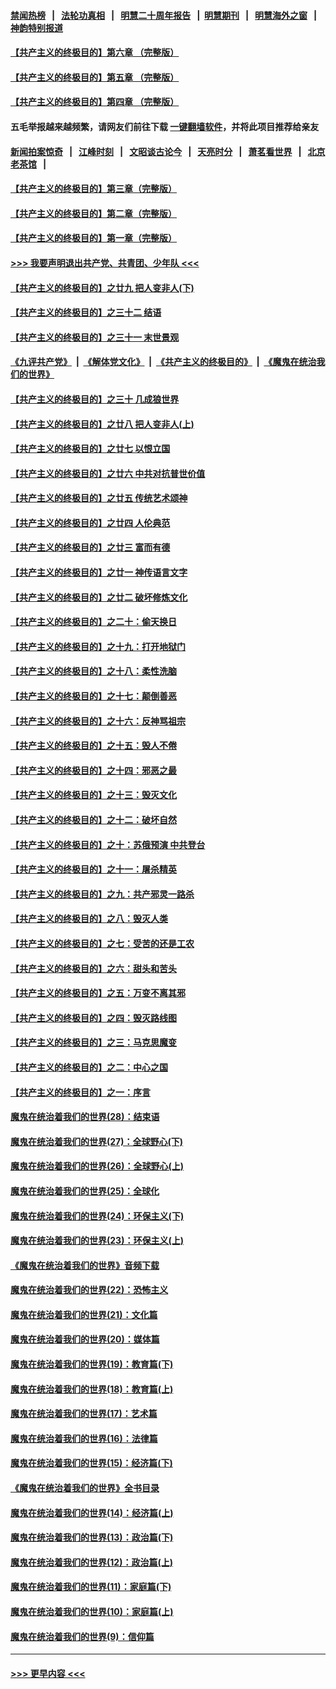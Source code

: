 #### [禁闻热榜](热点新闻.md?=0)  &nbsp;&nbsp;|&nbsp;&nbsp; [法轮功真相](https://github.com/gfw-breaker/truth/blob/master/README.md?=0) &nbsp;&nbsp;|&nbsp;&nbsp; [明慧二十周年报告](https://github.com/gfw-breaker/mh-reports/blob/master/README.md?=0) &nbsp;&nbsp;|&nbsp;&nbsp;[明慧期刊](https://github.com/gfw-breaker/mh-qikan) &nbsp;&nbsp;|&nbsp;&nbsp; [明慧海外之窗](https://github.com/gfw-breaker/mh-news/blob/master/README.md?=0) &nbsp;&nbsp;|&nbsp;&nbsp; [神韵特别报道](https://github.com/gfw-breaker/mh-news/blob/master/shenyun.md?=0)
#### [【共产主义的终极目的】第六章 （完整版）](../pages/nsc422/n11428913.md?t=02241102) 
#### [【共产主义的终极目的】第五章 （完整版）](../pages/nsc422/n11428912.md?t=02241102) 
#### [【共产主义的终极目的】第四章 （完整版）](../pages/nsc422/n11428907.md?t=02241102) 
#### 五毛举报越来越频繁，请网友们前往下载 [一键翻墙软件](https://github.com/gfw-breaker/ssr-accounts)，并将此项目推荐给亲友
#### [新闻拍案惊奇](https://github.com/gfw-breaker/banned-news/blob/master/pages/link4.md) &nbsp;&nbsp;|&nbsp;&nbsp; [江峰时刻](https://github.com/gfw-breaker/banned-news/blob/master/pages/link4.md) &nbsp;&nbsp;|&nbsp;&nbsp; [文昭谈古论今](https://github.com/gfw-breaker/banned-news/blob/master/pages/link4.md) &nbsp;&nbsp;|&nbsp;&nbsp; [天亮时分](https://github.com/gfw-breaker/banned-news/blob/master/pages/link4.md) &nbsp;&nbsp;|&nbsp;&nbsp; [萧茗看世界](https://github.com/gfw-breaker/banned-news/blob/master/pages/link4.md) &nbsp;&nbsp;|&nbsp;&nbsp; [北京老茶馆](https://github.com/gfw-breaker/banned-news/blob/master/pages/link4.md) &nbsp;&nbsp;|&nbsp;&nbsp; 
#### [【共产主义的终极目的】第三章（完整版）](../pages/nsc422/n11428848.md?t=02241102) 
#### [【共产主义的终极目的】第二章（完整版）](../pages/nsc422/n11428831.md?t=02241102) 
#### [【共产主义的终极目的】第一章（完整版）](../pages/nsc422/n11417651.md?t=02241102) 
#### [>>> 我要声明退出共产党、共青团、少年队 <<<](https://github.com/begood0513/goodnews/blob/master/quit/letter.md) 
#### [【共产主义的终极目的】之廿九 把人变非人(下)](../pages/nsc422/n11344140.md?t=02241102) 
#### [【共产主义的终极目的】之三十二 结语](../pages/nsc422/n11360535.md?t=02241102) 
#### [【共产主义的终极目的】之三十一 末世景观](../pages/nsc422/n11351129.md?t=02241102) 
#### [《九评共产党》](https://github.com/begood0513/9ping.md/blob/master/README.md) &nbsp;|&nbsp; [《解体党文化》](../../../../jtdwh.md/blob/master/README.md)  &nbsp;|&nbsp; [《共产主义的终极目的》](../../../../gczydzjmd.md/blob/master/README.md) &nbsp;|&nbsp; [《魔鬼在统治我们的世界》](../../../../mgztzwmdsj.md/blob/master/README.md) 
#### [【共产主义的终极目的】之三十 几成狼世界](../pages/nsc422/n11348280.md?t=02241102) 
#### [【共产主义的终极目的】之廿八 把人变非人(上)](../pages/nsc422/n11340492.md?t=02241102) 
#### [【共产主义的终极目的】之廿七 以恨立国](../pages/nsc422/n11336944.md?t=02241102) 
#### [【共产主义的终极目的】之廿六 中共对抗普世价值](../pages/nsc422/n11324785.md?t=02241102) 
#### [【共产主义的终极目的】之廿五 传统艺术颂神](../pages/nsc422/n11296396.md?t=02241102) 
#### [【共产主义的终极目的】之廿四 人伦典范](../pages/nsc422/n11296397.md?t=02241102) 
#### [【共产主义的终极目的】之廿三 富而有德](../pages/nsc422/n11283598.md?t=02241102) 
#### [【共产主义的终极目的】之廿一 神传语言文字](../pages/nsc422/n11263265.md?t=02241102) 
#### [【共产主义的终极目的】之廿二 破坏修炼文化](../pages/nsc422/n11245728.md?t=02241102) 
#### [【共产主义的终极目的】之二十：偷天换日](../pages/nsc422/n11238846.md?t=02241102) 
#### [【共产主义的终极目的】之十九：打开地狱门](../pages/nsc422/n11206376.md?t=02241102) 
#### [【共产主义的终极目的】之十八：柔性洗脑](../pages/nsc422/n11199994.md?t=02241102) 
#### [【共产主义的终极目的】之十七：颠倒善恶](../pages/nsc422/n11179782.md?t=02241102) 
#### [【共产主义的终极目的】之十六：反神骂祖宗](../pages/nsc422/n11166798.md?t=02241102) 
#### [【共产主义的终极目的】之十五：毁人不倦](../pages/nsc422/n11166792.md?t=02241102) 
#### [【共产主义的终极目的】之十四：邪恶之最](../pages/nsc422/n11150249.md?t=02241102) 
#### [【共产主义的终极目的】之十三：毁灭文化](../pages/nsc422/n11135227.md?t=02241102) 
#### [【共产主义的终极目的】之十二：破坏自然](../pages/nsc422/n11135214.md?t=02241102) 
#### [【共产主义的终极目的】之十：苏俄预演 中共登台](../pages/nsc422/n11118424.md?t=02241102) 
#### [【共产主义的终极目的】之十一：屠杀精英](../pages/nsc422/n11118442.md?t=02241102) 
#### [【共产主义的终极目的】之九：共产邪灵一路杀](../pages/nsc422/n11114139.md?t=02241102) 
#### [【共产主义的终极目的】之八：毁灭人类](../pages/nsc422/n11108503.md?t=02241102) 
#### [【共产主义的终极目的】之七：受苦的还是工农](../pages/nsc422/n11101809.md?t=02241102) 
#### [【共产主义的终极目的】之六：甜头和苦头](../pages/nsc422/n11096971.md?t=02241102) 
#### [【共产主义的终极目的】之五：万变不离其邪](../pages/nsc422/n11091285.md?t=02241102) 
#### [【共产主义的终极目的】之四：毁灭路线图](../pages/nsc422/n11086284.md?t=02241102) 
#### [【共产主义的终极目的】之三：马克思魔变](../pages/nsc422/n11061941.md?t=02241102) 
#### [【共产主义的终极目的】之二：中心之国](../pages/nsc422/n11047728.md?t=02241102) 
#### [【共产主义的终极目的】之一：序言](../pages/nsc422/n11086077.md?t=02241102) 
#### [魔鬼在统治着我们的世界(28)：结束语](../pages/nsc422/n10936246.md?t=02241102) 
#### [魔鬼在统治着我们的世界(27)：全球野心(下)](../pages/nsc422/n10928319.md?t=02241102) 
#### [魔鬼在统治着我们的世界(26)：全球野心(上)](../pages/nsc422/n10900318.md?t=02241102) 
#### [魔鬼在统治着我们的世界(25)：全球化](../pages/nsc422/n10788205.md?t=02241102) 
#### [魔鬼在统治着我们的世界(24)：环保主义(下)](../pages/nsc422/n10695307.md?t=02241102) 
#### [魔鬼在统治着我们的世界(23)：环保主义(上)](../pages/nsc422/n10688613.md?t=02241102) 
#### [《魔鬼在统治着我们的世界》音频下载](../pages/nsc422/n10635553.md?t=02241102) 
#### [魔鬼在统治着我们的世界(22)：恐怖主义](../pages/nsc422/n10614727.md?t=02241102) 
#### [魔鬼在统治着我们的世界(21)：文化篇](../pages/nsc422/n10597706.md?t=02241102) 
#### [魔鬼在统治着我们的世界(20)：媒体篇](../pages/nsc422/n10586579.md?t=02241102) 
#### [魔鬼在统治着我们的世界(19)：教育篇(下)](../pages/nsc422/n10564808.md?t=02241102) 
#### [魔鬼在统治着我们的世界(18)：教育篇(上)](../pages/nsc422/n10526970.md?t=02241102) 
#### [魔鬼在统治着我们的世界(17)：艺术篇](../pages/nsc422/n10499093.md?t=02241102) 
#### [魔鬼在统治着我们的世界(16)：法律篇](../pages/nsc422/n10485969.md?t=02241102) 
#### [魔鬼在统治着我们的世界(15)：经济篇(下)](../pages/nsc422/n10469975.md?t=02241102) 
#### [《魔鬼在统治着我们的世界》全书目录](../pages/nsc422/n10464261.md?t=02241102) 
#### [魔鬼在统治着我们的世界(14)：经济篇(上)](../pages/nsc422/n10457370.md?t=02241102) 
#### [魔鬼在统治着我们的世界(13)：政治篇(下)](../pages/nsc422/n10448270.md?t=02241102) 
#### [魔鬼在统治着我们的世界(12)：政治篇(上)](../pages/nsc422/n10444576.md?t=02241102) 
#### [魔鬼在统治着我们的世界(11)：家庭篇(下)](../pages/nsc422/n10440961.md?t=02241102) 
#### [魔鬼在统治着我们的世界(10)：家庭篇(上)](../pages/nsc422/n10435448.md?t=02241102) 
#### [魔鬼在统治着我们的世界(9)：信仰篇](../pages/nsc422/n10432159.md?t=02241102) 

----
#### [ >>> 更早内容 <<< ](../indexes/nsc422-earlier.md)
